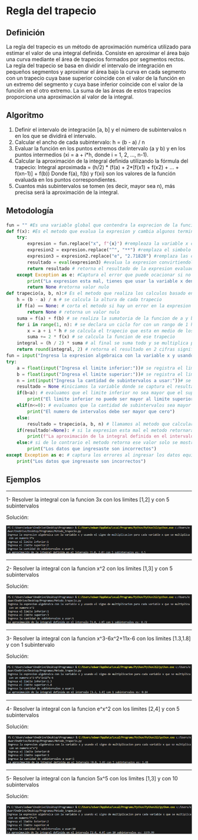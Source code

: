 # Regla del trapecio
## Definición
La regla del trapecio es un método de aproximación numérica utilizado para estimar el valor de una integral definida. Consiste en aproximar el área bajo una curva mediante el área de trapecios formados por segmentos rectos. La regla del trapecio se basa en dividir el intervalo de integración en pequeños segmentos y aproximar el área bajo la curva en cada segmento con un trapecio cuya base superior coincide con el valor de la función en un extremo del segmento y cuya base inferior coincide con el valor de la función en el otro extremo. La suma de las áreas de estos trapecios proporciona una aproximación al valor de la integral.
## Algoritmo
1. Definir el intervalo de integración [a, b] y el número de subintervalos n en los que se dividirá el intervalo.
2. Calcular el ancho de cada subintervalo: h = (b - a) / n
3. Evaluar la función en los puntos extremos del intervalo (a y b) y en los puntos intermedios (xi = a + i*h, donde i = 1, 2, ..., n-1).
4. Calcular la aproximación de la integral definida utilizando la fórmula del trapecio: Integral aproximada = (h/2) * (f(a) + 2*[f(x1) + f(x2) + ... + f(xn-1)] + f(b)) Donde f(a), f(b) y f(xi) son los valores de la función evaluada en los puntos correspondientes.
5. Cuantos más subintervalos se tomen (es decir, mayor sea n), más precisa será la aproximación de la integral.
## Metodología
```python
fun = "" #Es una variable global que contendra la exprecion de la funcion a usar 
def f(x): #Es el metodo que evalua la expresion y cambia algunos terminos para hacerlo mas complencible
    try: 
        expresion = fun.replace("x", f"{x}") #rempleaza la variable x con la constante que se va a evaluar
        expresion2 = expresion.replace("^", "**") #remplaza el simbolo que nosotros conocemos para potenciar por una que python entiende como potenciador
        expresion3 = expresion2.replace("e", "2.71828") #remplaza las constantes e que estan en la expresion por su valor
        resultado = eval(expresion3) #evalua la expresion convirtiendola de algebraico a aritmetico y retorna su valor final
        return resultado # retorna el resultado de la expresion evaluada
    except Exception as e: #Captura el error que puede ocacionar si no se coloca bien la exprecion
        print("La expresion esta mal, tienes que usar la variable x dentro de la expresion y cada vez que tienes que mutiplicar un numero con una variable tienes que usar *, por ejemplo 3*x^2")
        return None #retorna valor nulo
def trapecio(a, b, n):# Es el metodo que realiza los calculos basado en la formula de la regla del trapecio
    h = (b - a) / n # se calcula la altura de cada trapecio
    if f(a) == None: # corta el metodo si hay un error en la expresion
        return None # retorna un valor nulo
    suma = f(a) + f(b) # se realiza la sumatoria de la funcion de a y b
    for i in range(1, n): # se declara un ciclo for con un rango de 1 hasta n numero de veces
        x = a + i * h # se calcula el trapecio que esta en medio de los limites 
        suma += 2 * f(x) # se calcula la funcion de ese trapecio
    integral = (h / 2) * suma # al final se suma todo y se multiplica por la hlatura sobre dos
    return round(integral, 2) # retorna el resultado en 2 cifras significativas
fun = input("Ingresa la expresion algebraica con la variable x y usando el signo de multiplicacion para cada variable x que se multiplica con un numero:") #se ingresa y asigna la expresion de la funsion en la variable global
try:
    a = float(input("Ingresa el limite inferior:"))# se registra el limite inferior en la variable a
    b = float(input("Ingresa el limite superior:"))# se registra el limite superior en la variable b
    n = int(input("Ingresa la cantidad de subintervalos a usar:"))# se registra la cantidad de subintervalos
    resultado = None #iniciamos la variable donde se captura el resultado y lo iniciamos con un valor nulo
    if(b<a): # evaluamos que el limite inferior no sea mayor que el superior
        print("El limite inferior no puede ser mayor al limite superior")
    elif(n<=0): # evaluamos que la cantidad de subintervalos sea mayor que cero
        print("El numero de intervalos debe ser mayor que cero")
    else:
        resultado = trapecio(a, b, n) # llamamos al metodo que calculara la integral por el metodo de trapecio
    if(resultado!=None): # si la expresion esta mal el metodo retornara un valor nulo aqui nos aseguramos de que resultados no tenga ese valor
        print(f"La aproximación de la integral definida en el intervalo [{a}, {b}] con {n} subintervalos es: {resultado}")
    else:# si de lo contrario el metodo retorna ese valor solo se mostrara un mensaje que los datos ingresados esta mal
        print("Los datos que ingresaste son incorrectos")
except Exception as e: # captura los errores al ingresar los datos equivocados, como poner letras al ingresar los limites o la cantidad de subintervalos
    print("Los datos que ingresaste son incorrectos")
```

## Ejemplos

------------

1- Resolver la integral con la funcion 3x con los limites [1,2] y con 5 subintervalos

Solución:

![](https://github.com/Mexta46/Metodos_Numericos/blob/main/Imagenes/Imagenes_tema4/Ejemplo1Trap.png)

------------

2- Resolver la integral con la funcion x^2 con los limites [1,3] y con 5 subintervalos

Solución:

![](https://github.com/Mexta46/Metodos_Numericos/blob/main/Imagenes/Imagenes_tema4/Ejemplo2Trap.png)

------------

3- Resolver la integral con la funcion x^3-6x^2+11x-6 con los limites [1.3,1.8] y con 1 subintervalo

Solución:

![](https://github.com/Mexta46/Metodos_Numericos/blob/main/Imagenes/Imagenes_tema4/Ejemplo3Trap.png)

------------

4- Resolver la integral con la funcion e^x^2 con los limites [2,4] y con 5 subintervalos

Solución:

![](https://github.com/Mexta46/Metodos_Numericos/blob/main/Imagenes/Imagenes_tema4/Ejemplo4Trap.png)

------------

5- Resolver la integral con la funcion 5x^5 con los limites [1,3] y con 10 subintervalos

Solución:

![](https://github.com/Mexta46/Metodos_Numericos/blob/main/Imagenes/Imagenes_tema4/Ejemplo5Trapecio.png)
